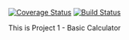 [![Coverage Status](https://coveralls.io/repos/github/kaw393939/IS219CalcNew/badge.svg?branch=master)](https://coveralls.io/github/kaw393939/IS219CalcNew?branch=master)
[![Build Status](https://travis-ci.com/kaw393939/IS219CalcNew.svg?branch=master)](https://travis-ci.com/kaw393939/IS219CalcNew)

This is Project 1 - Basic Calculator
